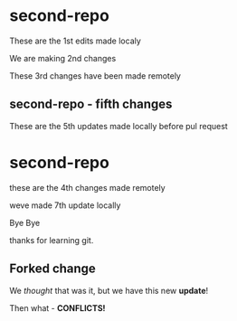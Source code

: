 # second-repo

These are the 1st edits made localy

We are making 2nd changes

These 3rd changes have been made remotely

## second-repo - fifth changes

These are the 5th updates made locally before pul request

# second-repo

these are the 4th changes made remotely

weve made 7th update locally


Bye Bye

thanks for learning git.


## Forked change

We *thought* that was it, but we have this new **update**!

Then what - **CONFLICTS!**
